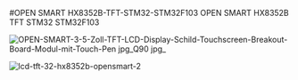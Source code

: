 #OPEN SMART HX8352B-TFT-STM32-STM32F103
OPEN SMART HX8352B TFT STM32 STM32F103

![OPEN-SMART-3-5-Zoll-TFT-LCD-Display-Schild-Touchscreen-Breakout-Board-Modul-mit-Touch-Pen jpg_Q90 jpg_](https://user-images.githubusercontent.com/31142397/210187070-ef5e757d-65ae-463f-8c01-40cefb367635.jpg)

![lcd-tft-32-hx8352b-opensmart-2](https://user-images.githubusercontent.com/31142397/210187036-23dc48a0-d4d8-47c9-807c-2743085fc8d5.jpg)

